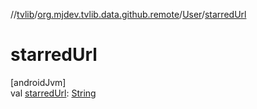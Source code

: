 //[tvlib](../../../index.md)/[org.mjdev.tvlib.data.github.remote](../index.md)/[User](index.md)/[starredUrl](starred-url.md)

# starredUrl

[androidJvm]\
val [starredUrl](starred-url.md): [String](https://kotlinlang.org/api/latest/jvm/stdlib/kotlin/-string/index.html)
